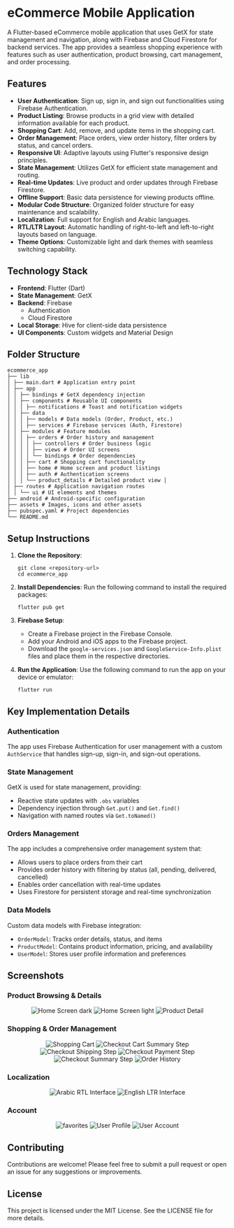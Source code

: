 # eCommerce Mobile Application

A Flutter-based eCommerce mobile application that uses GetX for state management and navigation, along with Firebase and Cloud Firestore for backend services. The app provides a seamless shopping experience with features such as user authentication, product browsing, cart management, and order processing.

## Features

- **User Authentication**: Sign up, sign in, and sign out functionalities using Firebase Authentication.
- **Product Listing**: Browse products in a grid view with detailed information available for each product.
- **Shopping Cart**: Add, remove, and update items in the shopping cart.
- **Order Management**: Place orders, view order history, filter orders by status, and cancel orders.
- **Responsive UI**: Adaptive layouts using Flutter's responsive design principles.
- **State Management**: Utilizes GetX for efficient state management and routing.
- **Real-time Updates**: Live product and order updates through Firebase Firestore.
- **Offline Support**: Basic data persistence for viewing products offline.
- **Modular Code Structure**: Organized folder structure for easy maintenance and scalability.
- **Localization**: Full support for English and Arabic languages.
- **RTL/LTR Layout**: Automatic handling of right-to-left and left-to-right layouts based on language.
- **Theme Options**: Customizable light and dark themes with seamless switching capability.

## Technology Stack

- **Frontend**: Flutter (Dart)
- **State Management**: GetX
- **Backend**: Firebase
  - Authentication
  - Cloud Firestore
- **Local Storage**: Hive for client-side data persistence
- **UI Components**: Custom widgets and Material Design

## Folder Structure

```
ecommerce_app 
├── lib 
│ ├── main.dart # Application entry point 
│ ├── app 
│ │ ├── bindings # GetX dependency injection 
│ │ ├── components # Reusable UI components 
│ │ │ ├── notifications # Toast and notification widgets 
│ │ ├── data 
│ │ │ ├── models # Data models (Order, Product, etc.) 
│ │ │ ├── services # Firebase services (Auth, Firestore) 
│ │ ├── modules # Feature modules 
│ │ │ ├── orders # Order history and management 
│ │ │ │ ├── controllers # Order business logic 
│ │ │ │ ├── views # Order UI screens 
│ │ │ │ └── bindings # Order dependencies 
│ │ │ ├── cart # Shopping cart functionality 
│ │ │ ├── home # Home screen and product listings 
│ │ │ ├── auth # Authentication screens 
│ │ │ └── product_details # Detailed product view │ 
│ ├── routes # Application navigation routes 
│ │ └── ui # UI elements and themes 
├── android # Android-specific configuration 
├── assets # Images, icons and other assets 
├── pubspec.yaml # Project dependencies 
└── README.md
```

## Setup Instructions

1. **Clone the Repository**:
   ```
   git clone <repository-url>
   cd ecommerce_app
   ```

2. **Install Dependencies**: 
   Run the following command to install the required packages:
   ```
   flutter pub get
   ```

3. **Firebase Setup**:
   - Create a Firebase project in the Firebase Console.
   - Add your Android and iOS apps to the Firebase project.
   - Download the `google-services.json` and `GoogleService-Info.plist` files and place them in the respective directories.

4. **Run the Application**: 
   Use the following command to run the app on your device or emulator:
   ```
   flutter run
   ```

## Key Implementation Details

### Authentication
The app uses Firebase Authentication for user management with a custom `AuthService` that handles sign-up, sign-in, and sign-out operations.

### State Management
GetX is used for state management, providing:
- Reactive state updates with `.obs` variables
- Dependency injection through `Get.put()` and `Get.find()`
- Navigation with named routes via `Get.toNamed()`

### Orders Management
The app includes a comprehensive order management system that:
- Allows users to place orders from their cart
- Provides order history with filtering by status (all, pending, delivered, cancelled)
- Enables order cancellation with real-time updates
- Uses Firestore for persistent storage and real-time synchronization

### Data Models
Custom data models with Firebase integration:
- `OrderModel`: Tracks order details, status, and items
- `ProductModel`: Contains product information, pricing, and availability
- `UserModel`: Stores user profile information and preferences

## Screenshots

### Product Browsing & Details
<div align="center">
  <img src="assets/screenshots/home_screen_dark.jpg" alt="Home Screen dark"/>
  <img src="assets/screenshots/home_screen_light.jpg" alt="Home Screen light"/>
  <img src="assets/screenshots/product_details_screen.jpg" alt="Product Detail"/>
</div>

### Shopping & Order Management
<div align="center">
  <img src="assets/screenshots/cart_screen.jpg" alt="Shopping Cart"/>
  <img src="assets/screenshots/checkout_screen_1.jpg" alt="Checkout Cart Summary Step"/>
  <img src="assets/screenshots/checkout_screen_2.jpg" alt="Checkout Shipping Step"/>
  <img src="assets/screenshots/checkout_screen_3.jpg" alt="Checkout Payment Step"/>
  <img src="assets/screenshots/checkout_screen_4.jpg" alt="Checkout Summary Step"/>
  <img src="assets/screenshots/orders_screen.jpg" alt="Order History"/>
</div>

### Localization
<div align="center">
  <img src="assets/screenshots/settings_screen_rtl.jpg" alt="Arabic RTL Interface"/>
  <img src="assets/screenshots/settings_screen_ltr.jpg" alt="English LTR Interface"/>
</div>

### Account
<div align="center">
  <img src="assets/screenshots/favorites_screen.jpg" alt="favorites"/>
  <img src="assets/screenshots/profile_screen.jpg" alt="User Profile"/>
  <img src="assets/screenshots/account_screen.jpg" alt="User Account"/>
</div>

## Contributing

Contributions are welcome! Please feel free to submit a pull request or open an issue for any suggestions or improvements.

## License

This project is licensed under the MIT License. See the LICENSE file for more details.